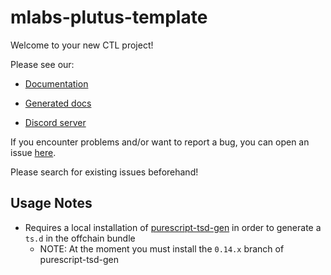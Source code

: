 # mlabs-plutus-template

Welcome to your new CTL project!

Please see our:

- [Documentation](https://github.com/Plutonomicon/cardano-transaction-lib/tree/develop/doc)

- [Generated docs](https://plutonomicon.github.io/cardano-transaction-lib/)

- [Discord server](https://discord.gg/JhbexnV9Pc)

If you encounter problems and/or want to report a bug, you can open an issue [here](https://github.com/Plutonomicon/cardano-transaction-lib/issues).

Please search for existing issues beforehand!

## Usage Notes

- Requires a local installation of [purescript-tsd-gen](https://github.com/minoki/purescript-tsd-gen) in order to generate a `ts.d` in the offchain bundle
  - NOTE: At the moment you must install the `0.14.x` branch of purescript-tsd-gen
